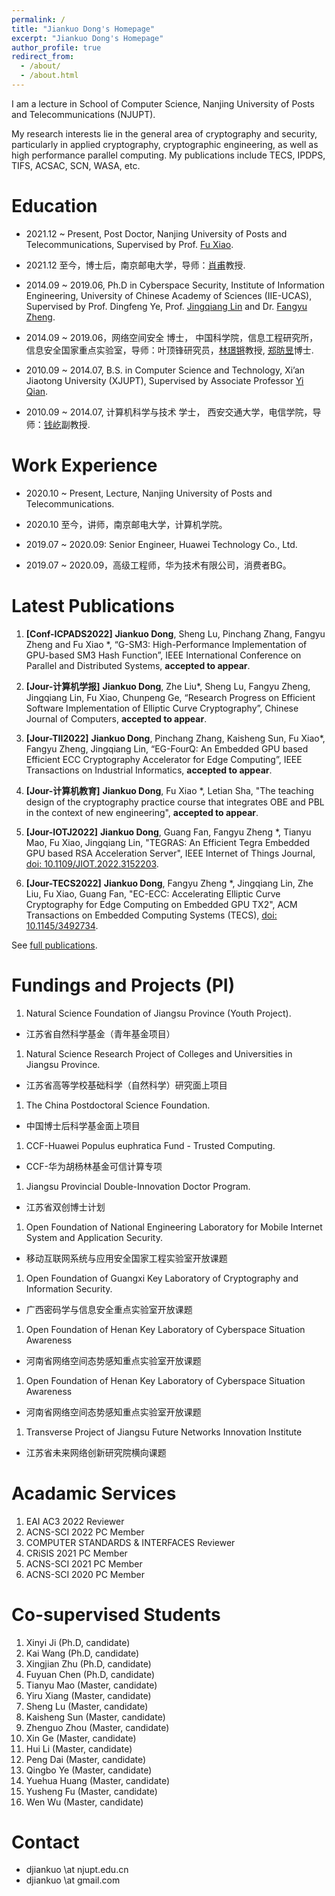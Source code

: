```yaml
---
permalink: /
title: "Jiankuo Dong's Homepage"
excerpt: "Jiankuo Dong's Homepage"
author_profile: true
redirect_from: 
  - /about/
  - /about.html
---
```


I am a lecture in School of Computer Science, Nanjing University of Posts and Telecommunications (NJUPT).

My research interests lie in the general area of cryptography and security, particularly in applied cryptography, cryptographic engineering, as well as high performance parallel computing. My publications include TECS, IPDPS, TIFS, ACSAC, SCN, WASA, etc.


Education
======
* 2021.12 ~ Present, Post Doctor, Nanjing University of Posts and Telecommunications, Supervised by Prof. [Fu Xiao](https://yjs.njupt.edu.cn/dsgl/nocontrol/college/dsfcxq.htm?dsJbxxId=9B9D05C52A832DCFE050007F01006EFE).
- 2021.12 至今，博士后，南京邮电大学，导师：[肖甫](https://yjs.njupt.edu.cn/dsgl/nocontrol/college/dsfcxq.htm?dsJbxxId=9B9D05C52A832DCFE050007F01006EFE)教授.

* 2014.09 ~ 2019.06, Ph.D in Cyberspace Security, Institute of Information Engineering, University of Chinese Academy of Sciences (IIE-UCAS), Supervised by Prof. Dingfeng Ye, Prof. [Jingqiang Lin](https://lin-jingqiang.github.io/) and Dr. [Fangyu Zheng](https://zhengfangyu.github.io/).
- 2014.09 ~ 2019.06，网络空间安全 博士， 中国科学院，信息工程研究所，信息安全国家重点实验室，导师：叶顶锋研究员，[林璟锵](https://lin-jingqiang.github.io/)教授, [郑昉昱](https://zhengfangyu.github.io/)博士.

* 2010.09 ~ 2014.07, B.S. in Computer Science and Technology, Xi’an Jiaotong University (XJUPT), Supervised by Associate Professor [Yi Qian](http://gr.xjtu.edu.cn/web/yqian).
- 2010.09 ~ 2014.07, 计算机科学与技术 学士， 西安交通大学，电信学院，导师：[钱屹](http://gr.xjtu.edu.cn/web/yqian)副教授.


Work Experience
======

* 2020.10 ~ Present, Lecture, Nanjing University of Posts and Telecommunications.
- 2020.10 至今，讲师，南京邮电大学，计算机学院。
* 2019.07 ~ 2020.09: Senior Engineer, Huawei Technology Co., Ltd.
- 2019.07 ~ 2020.09，高级工程师，华为技术有限公司，消费者BG。


Latest Publications
======
1. **[Conf-ICPADS2022]** **Jiankuo Dong**, Sheng Lu, Pinchang Zhang, Fangyu Zheng and Fu Xiao *, “G-SM3: High-Performance Implementation of GPU-based SM3 Hash Function”, IEEE International Conference on Parallel and Distributed Systems, **accepted to appear**.

1. **[Jour-计算机学报]** **Jiankuo Dong**, Zhe Liu*, Sheng Lu, Fangyu Zheng, Jingqiang Lin, Fu Xiao, Chunpeng Ge, “Research Progress on Efficient Software Implementation of Elliptic Curve Cryptography”, Chinese Journal of Computers, **accepted to appear**.

1. **[Jour-TII2022]** **Jiankuo Dong**, Pinchang Zhang, Kaisheng Sun, Fu Xiao*, Fangyu Zheng, Jingqiang Lin, “EG-FourQ: An Embedded GPU based Efficient ECC Cryptography Accelerator for Edge Computing”, IEEE Transactions on Industrial Informatics, **accepted to appear**.

1. **[Jour-计算机教育]** **Jiankuo Dong**, Fu Xiao *, Letian Sha, "The teaching design of the cryptography practice course that integrates OBE and PBL in the context of new engineering", **accepted to appear**.

1. **[Jour-IOTJ2022]** **Jiankuo Dong**, Guang Fan, Fangyu Zheng *, Tianyu Mao, Fu Xiao, Jingqiang Lin, "TEGRAS: An Efficient Tegra Embedded GPU based RSA Acceleration Server",  IEEE Internet of Things Journal, [doi: 10.1109/JIOT.2022.3152203](https://ieeexplore.ieee.org/abstract/document/9716069).

1. **[Jour-TECS2022]** **Jiankuo Dong**, Fangyu Zheng *, Jingqiang Lin, Zhe Liu, Fu Xiao, Guang Fan, "EC-ECC: Accelerating Elliptic Curve Cryptography for Edge Computing on Embedded GPU TX2", ACM Transactions on Embedded Computing Systems (TECS),  [doi: 10.1145/3492734](https://dl.acm.org/doi/abs/10.1145/3492734).

See [full publications](/full-publications/).



Fundings and Projects (PI)
======

1. Natural Science Foundation of Jiangsu Province (Youth Project).
- 江苏省自然科学基金（青年基金项目）

1. Natural Science Research Project of Colleges and Universities in Jiangsu Province.
- 江苏省高等学校基础科学（自然科学）研究面上项目

1. The China Postdoctoral Science Foundation.
- 中国博士后科学基金面上项目

1. CCF-Huawei Populus euphratica Fund - Trusted Computing.
- CCF-华为胡杨林基金可信计算专项

1. Jiangsu Provincial Double-Innovation Doctor Program.
- 江苏省双创博士计划

1. Open Foundation of National Engineering Laboratory for Mobile Internet System and Application Security.
- 移动互联网系统与应用安全国家工程实验室开放课题

1. Open Foundation of Guangxi Key Laboratory of Cryptography and Information Security.
- 广西密码学与信息安全重点实验室开放课题

1. Open Foundation of Henan Key Laboratory of Cyberspace Situation Awareness
- 河南省网络空间态势感知重点实验室开放课题

1. Open Foundation of Henan Key Laboratory of Cyberspace Situation Awareness
- 河南省网络空间态势感知重点实验室开放课题

1. Transverse Project of Jiangsu Future Networks Innovation Institute
- 江苏省未来网络创新研究院横向课题


Acadamic Services 
======

1. EAI AC3 2022 Reviewer
1. ACNS-SCI 2022 PC Member
1. COMPUTER STANDARDS & INTERFACES Reviewer
1. CRiSIS 2021 PC Member
1. ACNS-SCI 2021 PC Member
1. ACNS-SCI 2020 PC Member


Co-supervised Students 
======

1. Xinyi Ji (Ph.D, candidate)
1. Kai Wang (Ph.D, candidate)
1. Xingjian Zhu (Ph.D, candidate)
1. Fuyuan Chen (Ph.D, candidate)
1. Tianyu Mao (Master, candidate)
1. Yiru Xiang (Master, candidate)
1. Sheng Lu (Master, candidate)
1. Kaisheng Sun (Master, candidate)
1. Zhenguo Zhou (Master, candidate)
1. Xin Ge (Master, candidate)
1. Hui Li (Master, candidate)
1. Peng Dai (Master, candidate)
1. Qingbo Ye (Master, candidate)
1. Yuehua Huang (Master, candidate)
1. Yusheng Fu (Master, candidate)
1. Wen Wu (Master, candidate)

Contact 
======

- djiankuo \at njupt.edu.cn
- djiankuo \at gmail.com


<script type='text/javascript' id='clustrmaps' src='//cdn.clustrmaps.com/map_v2.js?cl=ffffff&w=a&t=tt&d=hDqGIHVAbAXvG5hcv2BATY4rMKoiFnu3w5ScoP2BCR8&co=8fa5b5'></script>


<!---
<script type="text/javascript" id="clstr_globe" src="//clustrmaps.com/globe.js?d=hDqGIHVAbAXvG5hcv2BATY4rMKoiFnu3w5ScoP2BCR8"></script>
-->

